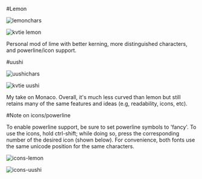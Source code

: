 #Lemon

![lemonchars](http://i.imgur.com/YC3FTZy.png)

![kvtie lemon](http://i.imgur.com/TQPfn4o.png)

Personal mod of lime with better kerning, more distinguished characters, and powerline/icon support.


#uushi

![uushichars](http://i.imgur.com/dNMsUSF.png)

![kvtie uushi](http://i.imgur.com/uBHFUPM.png)

My take on Monaco. Overall, it's much less curved than lemon but still retains many of the same features and ideas (e.g, readability, icons, etc).


#Note on icons/powerline

To enable powerline support, be sure to set powerline symbols to 'fancy'. To use the icons, hold ctrl-shift; while doing so, press the corresponding number of the desired icon (shown below). For convenience, both fonts use the same unicode position for the same characters.

![icons-lemon](http://i.imgur.com/JMXAhgA.png)

![icons-uushi](http://i.imgur.com/IouAScQ.png)

